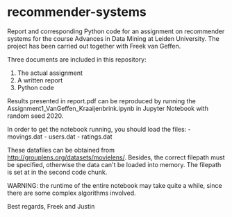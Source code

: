 # recommender-systems
Report and corresponding Python code for an assignment on recommender systems for the course Advances in Data Mining 
at Leiden University. The project has been carried out together with Freek van Geffen. 

Three documents are included in this repository: 
1. The actual assignment
2. A written report
3. Python code

Results presented in report.pdf can be reproduced by running the Assignment1_VanGeffen_Kraaijenbrink.ipynb 
in Jupyter Notebook with random seed 2020. 

In order to get the notebook running, you should load the files: 
	- movings.dat
	- users.dat
	- ratings.dat

These datafiles can be obtained from http://grouplens.org/datasets/movielens/. Besides, the correct filepath
must be specified, otherwise the data can't be loaded into memory. The filepath is set at in the second code
chunk. 

WARNING: the runtime of the entire notebook may take quite a while, since there are some complex algorithms
involved. 

Best regards,
Freek and Justin
